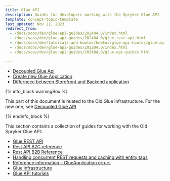 ```yaml
---
title: Glue API
description: Guides for developers working with the Spryker Glue API
template: concept-topic-template
last_updated: Nov 21, 2023
redirect_from:
  - /docs/scoc/dev/glue-api-guides/202404.0/index.html
  - /docs/scos/dev/glue-api-guides/202404.0/glue-rest-api.html
  - /docs/scos/dev/tutorials-and-howtos/howtos/glue-api-howtos/glue-api-howtos.html
  - /docs/scos/dev/glue-api-guides/202204.0/index.html
  - /docs/scos/dev/glue-api-guides/202404.0/glue-api-guides.html

---
```

- [Decoupled Glue Api](/docs/dg/dev/glue-api/{{page.version}}/decoupled-glue-api.html)
- [Create new Glue Application](/docs/dg/dev/glue-api/{{page.version}}/create-glue-api-applications.html)
- [Differnece between Storefront and Backend application](/docs/dg/dev/glue-api/{{page.version}}/backend-and-storefront-api-module-differences.html)

{% info_block warningBox %}

This part of this document is related to the Old Glue infrastructure. For the new one, see [Decoupled Glue API](/docs/dg/dev/glue-api/{{page.version}}/decoupled-glue-api.html)

{% endinfo_block %}

This section contains a collection of guides for working with the Old Spryker Glue API:
- [Glue REST API](/docs/dg/dev/glue-api/{{page.version}}/rest-api/glue-rest-api.html)
- [Rest API B2C reference](/docs/dg/dev/glue-api/{{page.version}}/rest-api/rest-api-b2c-demo-shop-reference.html)  
- [Rest API B2B Reference](/docs/dg/dev/glue-api/{{page.version}}/rest-api/rest-api-b2b-demo-shop-reference.html)
- [Handling concurrent REST requests and caching with entity tags](/docs/dg/dev/glue-api/{{page.version}}/rest-api/handling-concurrent-rest-requests-and-caching-with-entity-tags.html)
- [Reference information – GlueApplication errors](/docs/dg/dev/glue-api/{{page.version}}/rest-api/reference-information-glueapplication-errors.html)
- [Glue infrastructure](/docs/dg/dev/glue-api/{{page.version}}/rest-api/glue-infrastructure.html)
- [Glue API tutorials](/docs/dg/dev/glue-api/{{page.version}}/glue-api-tutorials/glue-api-tutorials.html)
